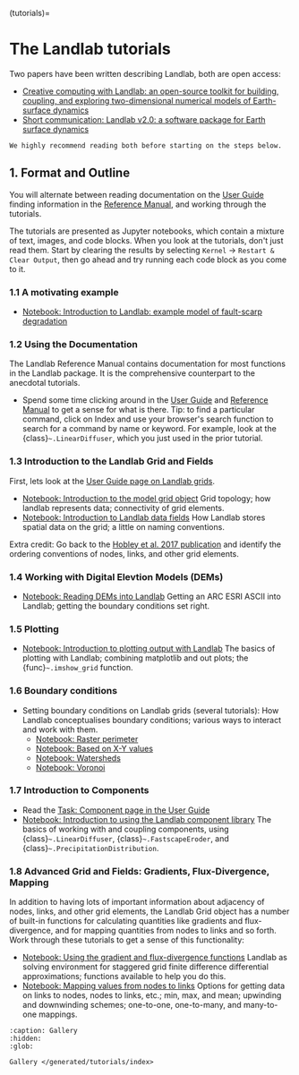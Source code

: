 (tutorials)=

# The Landlab tutorials

Two papers have been written describing Landlab, both are open access:
* [Creative computing with Landlab: an open-source toolkit for building,
  coupling, and exploring two-dimensional numerical models of Earth-surface
  dynamics][esurf-2017]
* [Short communication: Landlab v2.0: a software package for Earth
  surface dynamics][esurf-2020]

[esurf-2017]: https://esurf.copernicus.org/articles/5/21/2017/
[esurf-2020]: https://esurf.copernicus.org/articles/8/379/2020/
[reference-guide]: /user_guide/reference/index
[tutorial-bc-perimeter]: boundary_conditions/set_BCs_on_raster_perimeter.ipynb
[tutorial-bc-voronoi]: boundary_conditions/set_BCs_on_voronoi.ipynb
[tutorial-bc-watersheds]: boundary_conditions/set_watershed_BCs_raster.ipynb
[tutorial-bc-xy]: boundary_conditions/set_BCs_from_xy.ipynb
[tutorial-components]: component_tutorial/component_tutorial.ipynb
[tutorial-div-grad]: gradient_and_divergence/gradient_and_divergence.ipynb
[tutorial-fault-scarp]: fault_scarp/landlab-fault-scarp.ipynb
[tutorial-fields]: fields/working_with_fields.ipynb
[tutorial-grid-objects]: grids/grid_object_demo.ipynb
[tutorial-mappers]: mappers/mappers.ipynb
[tutorial-plotting]: plotting/landlab-plotting.ipynb
[tutorial-reading-dem]: reading_dem_into_landlab/reading_dem_into_landlab.ipynb
[user-guide]: /user_guide/index
[user-guide-components]: /user_guide/components
[user-guide-grids]: /user_guide/reference/grid


```{note}
We highly recommend reading both before starting on the steps below.
```

##  1. Format and Outline

You will alternate between reading documentation on the [User Guide][user-guide]
finding information in the [Reference Manual][reference-guide], and working
through the tutorials.

The tutorials are presented as Jupyter notebooks, which contain a mixture of text,
images, and code blocks. When you look at the tutorials, don't just read them. Start
by clearing the results by selecting ``Kernel`` → ``Restart & Clear Output``, then go
ahead and try running each code block as you come to it.

### 1.1 A motivating example

- [Notebook: Introduction to Landlab: example model of fault-scarp
  degradation][tutorial-fault-scarp]

### 1.2 Using the Documentation

The Landlab Reference Manual contains documentation for most functions in the
Landlab package. It is the comprehensive counterpart to the anecdotal tutorials.

- Spend some time clicking around in the [User Guide][user-guide] and
[Reference Manual][reference-guide] to get a sense for what is there. Tip: to
find a particular command, click on Index and use your browser's search function
to search for a command by name or keyword. For example, look at the
{class}`~.LinearDiffuser`, which you just used in the prior tutorial.

### 1.3 Introduction to the Landlab Grid and Fields

First, lets look at the [User Guide page on Landlab grids][user-guide-grids].

- [Notebook: Introduction to the model grid object][tutorial-grid-objects]
  Grid topology; how landlab represents data; connectivity of grid elements.
- [Notebook: Introduction to Landlab data fields][tutorial-fields]
How Landlab stores spatial data on the grid; a little on naming conventions.

Extra credit: Go back to the [Hobley et al. 2017 publication][esurf-2017]
and identify the ordering conventions of nodes, links, and other grid elements.

### 1.4 Working with Digital Elevtion Models (DEMs)

- [Notebook: Reading DEMs into Landlab][tutorial-reading-dem] Getting an ARC
  ESRI ASCII into Landlab; getting the boundary conditions set right.

### 1.5 Plotting

- [Notebook: Introduction to plotting output with Landlab][tutorial-plotting]
  The basics of plotting with Landlab; combining matplotlib and out plots; the
  {func}`~.imshow_grid` function.

### 1.6 Boundary conditions

- Setting boundary conditions on Landlab grids (several tutorials): How Landlab
  conceptualises boundary conditions; various ways to interact and work with them.
  - [Notebook: Raster perimeter][tutorial-bc-perimeter]
  - [Notebook: Based on X-Y values][tutorial-bc-xy]
  - [Notebook: Watersheds][tutorial-bc-watersheds]
  - [Notebook: Voronoi][tutorial-bc-voronoi]

### 1.7 Introduction to Components

- Read the [Task: Component page in the User Guide][user-guide-components]
- [Notebook: Introduction to using the Landlab component library][tutorial-components]
  The basics of working with and coupling components, using {class}`~.LinearDiffuser`,
  {class}`~.FastscapeEroder`, and {class}`~.PrecipitationDistribution`.

### 1.8 Advanced Grid and Fields: Gradients, Flux-Divergence, Mapping

In addition to having lots of important information about adjacency of nodes, links,
and other grid elements, the Landlab Grid object has a number of built-in functions
for calculating quantities like gradients and flux-divergence, and for mapping
quantities from nodes to links and so forth. Work through these tutorials to get a
sense of this functionality:

- [Notebook: Using the gradient and flux-divergence functions][tutorial-div-grad]
  Landlab as solving environment for staggered grid finite difference differential
  approximations; functions available to help you do this.
- [Notebook: Mapping values from nodes to links][tutorial-mappers] Options
  for getting data on links to nodes, nodes to links, etc.; min, max, and mean;
  upwinding and downwinding schemes; one-to-one, one-to-many, and many-to-one mappings.


```{toctree}
:caption: Gallery
:hidden:
:glob:

Gallery </generated/tutorials/index>
```

